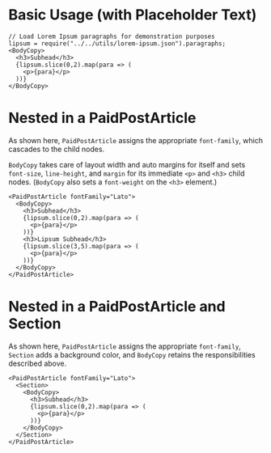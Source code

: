 # Basic Usage (with Placeholder Text)
```
// Load Lorem Ipsum paragraphs for demonstration purposes
lipsum = require("../../utils/lorem-ipsum.json").paragraphs;
<BodyCopy>
  <h3>Subhead</h3>
  {lipsum.slice(0,2).map(para => (
    <p>{para}</p>
  ))}
</BodyCopy>
```

# Nested in a PaidPostArticle
As shown here, `PaidPostArticle` assigns the appropriate `font-family`, which cascades to the child nodes.

`BodyCopy` takes care of layout width and auto margins for itself and sets `font-size`, `line-height`, and `margin` for its immediate `<p>` and `<h3>` child nodes. (`BodyCopy` also sets a `font-weight` on the `<h3>` element.)

```
<PaidPostArticle fontFamily="Lato">
  <BodyCopy>
    <h3>Subhead</h3>
    {lipsum.slice(0,2).map(para => (
      <p>{para}</p>
    ))}
    <h3>Lipsum Subhead</h3>
    {lipsum.slice(3,5).map(para => (
      <p>{para}</p>
    ))}
  </BodyCopy>
</PaidPostArticle>
```
# Nested in a PaidPostArticle and Section
As shown here, `PaidPostArticle` assigns the appropriate `font-family`, `Section` adds a background color, and `BodyCopy` retains the responsibilities described above.

```
<PaidPostArticle fontFamily="Lato">
  <Section>   
    <BodyCopy>
      <h3>Subhead</h3>
      {lipsum.slice(0,2).map(para => (
        <p>{para}</p>
      ))}
    </BodyCopy>
  </Section>
</PaidPostArticle>
```
